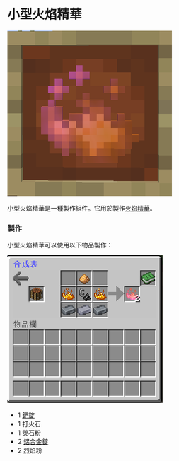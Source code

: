 # 小型火焰精華

![](<../.gitbook/assets/image (112).png>)

小型火焰精華是一種製作組件。它用於製作[火焰精華](fire-essence.md)。

### 製作

小型火焰精華可以使用以下物品製作：

![](<../.gitbook/assets/image (111).png>)

* 1 [鈀錠](Palladium-Ingot.md)
* 1 打火石
* 1 熒石粉
* 2 [鋁合金錠](aluminium-alloy-ingot.md)
* 2 烈焰粉
